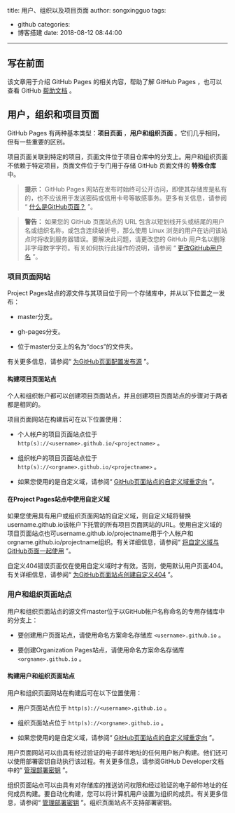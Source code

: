 title: 用户、组织以及项目页面
author: songxingguo
tags:
  - github
categories:
  - 博客搭建
date: 2018-08-12 08:44:00
---
## 写在前面

该文章用于介绍 GitHub Pages 的相关内容，帮助了解 GitHub Pages ，也可以查看 GitHub [帮助文档](https://help.github.com/articles/user-organization-and-project-pages/) 。

<!-- more -->

## 用户，组织和项目页面

GitHub Pages 有两种基本类型：**项目页面** ，**用户和组织页面** 。它们几乎相同，但有一些重要的区别。

项目页面关联到特定的项目，页面文件位于项目仓库中的分支上。用户和组织页面不依赖于特定项目，页面文件位于专门用于存储 GitHub 页面文件的 **特殊仓库** 中。

> **提示：** GitHub Pages 网站在发布时始终可公开访问，即使其存储库是私有的，也不应该用于发送密码或信用卡号等敏感事务。更多有关信息，请参阅 “ [什么是GitHub页面？](https://help.github.com/articles/what-is-github-pages/) ”。


> **警告：** 如果您的 GitHub 页面站点的 URL 包含以短划线开头或结尾的用户名或组织名称，或包含连续破折号，那么使用 Linux 浏览的用户在访问该站点时将收到服务器错误。要解决此问题，请更改您的 GitHub 用户名以删除非字母数字字符。有关如何执行此操作的说明，请参阅 “ [更改GitHub用户名](https://help.github.com/articles/changing-your-github-username/) ”。

### 项目页面网站

Project Pages站点的源文件与其项目位于同一个存储库中，并从以下位置之一发布：

- master分支。

- gh-pages分支。

- 位于master分支上的名为“docs”的文件夹。

有关更多信息，请参阅“ [为GitHub页面配置发布源](https://help.github.com/articles/configuring-a-publishing-source-for-github-pages/) ”。

#### 构建项目页面站点

个人和组织帐户都可以创建项目页面站点，并且创建项目页面站点的步骤对于两者都是相同的。

项目页面网站在构建后可在以下位置使用：

- 个人帐户的项目页面站点位于 `http(s)://<username>.github.io/<projectname>` 。
  
- 组织帐户的项目页面站点位于 `http(s)://<orgname>.github.io/<projectname>` 。
  
- 如果您使用的是自定义域，请参阅“ [GitHub页面站点的自定义域重定向](https://help.github.com/articles/custom-domain-redirects-for-github-pages-sites/) ”。
  
#### 在Project Pages站点中使用自定义域

如果您使用具有用户或组织页面网站的自定义域，则自定义域将替换username.github.io该帐户下托管的所有项目页面网站的URL。使用自定义域的项目页面站点也可username.github.io/projectname用于个人帐户和orgname.github.io/projectname组织。有关详细信息，请参阅“ [将自定义域与GitHub页面一起使用](https://help.github.com/articles/using-a-custom-domain-with-github-pages/) ”。

自定义404错误页面仅在使用自定义域时才有效。否则，使用默认用户页面404。有关详细信息，请参阅“ [为GitHub页面站点创建自定义404](https://help.github.com/articles/creating-a-custom-404-page-for-your-github-pages-site/) ”。
  
 
### 用户和组织页面站点

用户和组织页面站点的源文件master位于以GitHub帐户名称命名的专用存储库中的分支上：

- 要创建用户页面站点，请使用命名方案命名存储库 `<username>.github.io` 。
  
- 要创建Organization Pages站点，请使用命名方案命名存储库 `<orgname>.github.io` 。
  
#### 构建用户和组织页面站点

用户和组织页面网站在构建后可在以下位置使用：

- 用户页面站点位于 `http(s)://<username>.github.io` 。

- 组织页面站点位于 `http(s)://<orgname>.github.io` 。

- 如果您使用的是自定义域，请参阅“ [GitHub页面站点的自定义域重定向](https://help.github.com/articles/custom-domain-redirects-for-github-pages-sites/) ”。

用户页面网站可以由具有经过验证的电子邮件地址的任何用户帐户构建。他们还可以使用部署密钥自动执行该过程。有关更多信息，请参阅GitHub Developer文档中的“ [管理部署密钥](https://developer.github.com/v3/guides/managing-deploy-keys/#deploy-keys) ”。

组织页面站点可以由具有对存储库的推送访问权限和经过验证的电子邮件地址的任何成员构建。要自动化构建，您可以将计算机用户设置为组织的成员。有关更多信息，请参阅“  [管理部署密钥](https://developer.github.com/v3/guides/managing-deploy-keys/#machine-users) ”。组织页面站点不支持部署密钥。
